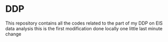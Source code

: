 # DDP
This repository contains all the codes related to the part of my DDP on EIS data analysis
this is the first modification done locally
one little last minute change

